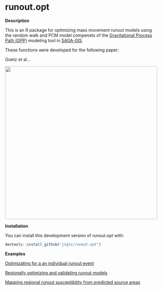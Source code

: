 # runout.opt

**Description**

This is an R package for optimizing mass movement runout models using the random
walk and PCM model compenets of the [Gravitational Process Path (GPP)](https://gmd.copernicus.org/articles/10/3309/2017/) modeling
tool in [SAGA-GIS](http://www.saga-gis.org/en/index.html).

These functions were developed for the following paper:

Goetz et al...

<img src="https://jngtz.github.io/map.displ.r/articles/2_Visualizing_surface_displacements_files/figure-html/unnamed-chunk-4-1.png" width="500">

**Installation**

You can install this development version of runout.opt with:

```r
devtools::install_github("jngtz/runout.opt")
```

**Examples**

[Optimizating for a an individual runout event](https://jngtz.github.io/map.displ.r/articles/2_Visualizing_surface_displacements.html)

[Regionally optimizing and validating runout models](https://jngtz.github.io/map.displ.r/articles/1_BUnwarpJ_image_registration.html)

[Mapping regional runout susceptibility from predicted source areas](https://jngtz.github.io/map.displ.r/articles/1_BUnwarpJ_image_registration.html)

